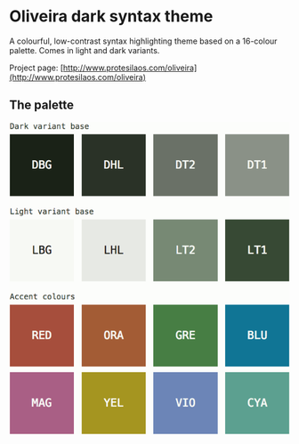 # Oliveira dark syntax theme

A colourful, low-contrast syntax highlighting theme based on a 16-colour palette. Comes in light and dark variants.

Project page: [http://www.protesilaos.com/oliveira](http://www.protesilaos.com/oliveira)

## The palette

![oliveira colour scheme](https://raw.githubusercontent.com/protesilaos/oliveira/master/img/oliveira_colours.png)
